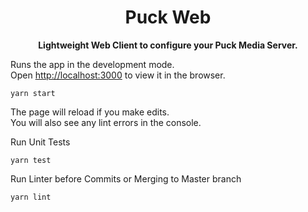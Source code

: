 <h1 align="center">Puck Web</h1>  
<p align="center">  
 <b>Lightweight Web Client to configure your Puck Media Server.</b>  
</p> 

Runs the app in the development mode.\
Open [http://localhost:3000](http://localhost:3000) to view it in the browser.
```
yarn start
```
The page will reload if you make edits.\
You will also see any lint errors in the console.

Run Unit Tests
```
yarn test
```

Run Linter before Commits or Merging to Master branch
```
yarn lint
```
